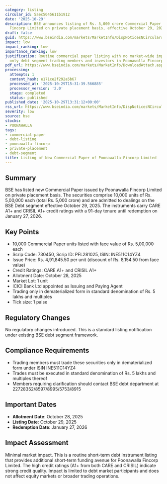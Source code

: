 ```yaml
---
category: listing
circular_id: 5aec5045611b1912
date: '2025-10-29'
description: BSE announces listing of Rs. 5,000 crore Commercial Paper issued by Poonawalla
  Fincorp Limited on private placement basis, effective October 29, 2025.
draft: false
guid: https://www.bseindia.com/markets/MarketInfo/DispNoticesNCirculars.aspx?Noticeid={C8BBA0E0-26ED-4363-B9D0-7285C82D9CF7}&noticeno=20251029-43&dt=10/29/2025&icount=43&totcount=56&flag=0
impact: low
impact_ranking: low
importance_ranking: low
justification: Routine commercial paper listing with no market-wide impact; affects
  only debt segment trading members and investors in Poonawalla Fincorp debt securities
pdf_url: https://www.bseindia.com/markets/MarketInfo/DownloadAttach.aspx?id=20251029-43&attachedId=
processing:
  attempts: 1
  content_hash: e171ce2f292a5b67
  processed_at: '2025-10-29T15:31:39.566885'
  processor_version: '2.0'
  stage: completed
  status: published
published_date: '2025-10-29T13:31:12+00:00'
rss_url: https://www.bseindia.com/markets/MarketInfo/DispNoticesNCirculars.aspx?Noticeid={C8BBA0E0-26ED-4363-B9D0-7285C82D9CF7}&noticeno=20251029-43&dt=10/29/2025&icount=43&totcount=56&flag=0
severity: low
source: bse
stocks:
- POONAWALLA
tags:
- commercial-paper
- debt-listing
- poonawalla-fincorp
- private-placement
- debt-segment
title: Listing of New Commercial Paper of Poonawalla Fincorp Limited
---
```


## Summary

BSE has listed new Commercial Paper issued by Poonawalla Fincorp Limited on private placement basis. The securities comprise 10,000 units of Rs. 5,00,000 each (total Rs. 5,000 crore) and are admitted to dealings on the BSE Debt segment effective October 29, 2025. The instruments carry CARE A1+ and CRISIL A1+ credit ratings with a 91-day tenure until redemption on January 27, 2026.

## Key Points

- 10,000 Commercial Paper units listed with face value of Rs. 5,00,000 each
- Scrip Code: 730450, Scrip ID: PFL281025, ISIN: INE511C14YZ4
- Issue Price: Rs. 4,91,845.50 per unit (discount of Rs. 8,154.50 from face value)
- Credit Ratings: CARE A1+ and CRISIL A1+
- Allotment Date: October 28, 2025
- Market Lot: 1 unit
- ICICI Bank Ltd appointed as Issuing and Paying Agent
- Trading only in dematerialized form in standard denomination of Rs. 5 lakhs and multiples
- Tick size: 1 paise

## Regulatory Changes

No regulatory changes introduced. This is a standard listing notification under existing BSE debt segment framework.

## Compliance Requirements

- Trading members must trade these securities only in dematerialized form under ISIN INE511C14YZ4
- Trades must be executed in standard denomination of Rs. 5 lakhs and multiples thereof
- Members requiring clarification should contact BSE debt department at 22728352/8597/8995/5753/8915

## Important Dates

- **Allotment Date**: October 28, 2025
- **Listing Date**: October 29, 2025
- **Redemption Date**: January 27, 2026

## Impact Assessment

Minimal market impact. This is a routine short-term debt instrument listing that provides additional short-term funding avenue for Poonawalla Fincorp Limited. The high credit ratings (A1+ from both CARE and CRISIL) indicate strong credit quality. Impact is limited to debt market participants and does not affect equity markets or broader trading operations.